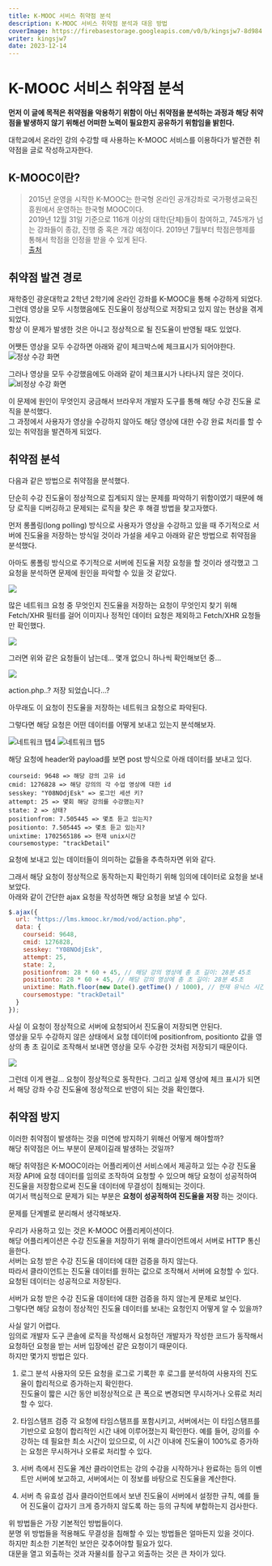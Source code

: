 ```yaml
---
title: K-MOOC 서비스 취약점 분석
description: K-MOOC 서비스 취약점 분석과 대응 방법
coverImage: https://firebasestorage.googleapis.com/v0/b/kingsjw7-8d984.appspot.com/o/tech%2FkmoocWeakPoint%2Fkmooc.png?alt=media&token=57dbe4c4-2613-42be-92f1-4f6ee86f441f
writer: kingsjw7
date: 2023-12-14
---
```


# K-MOOC 서비스 취약점 분석

**먼저 이 글에 목적은 취약점을 악용하기 위함이 아닌 취약점을 분석하는 과정과 해당 취약점을 발생하지 않기 위해선 어떠한 노력이 필요한지 공유하기 위함임을 밝힌다.**

대학교에서 온라인 강의 수강할 때 사용하는 K-MOOC 서비스를 이용하다가 발견한 취약점을 글로 작성하고자한다.

## K-MOOC이란?

> 2015년 운영을 시작한 K-MOOC는 한국형 온라인 공개강좌로 국가평생교육진흥원에서 운영하는 한국형 MOOC이다.  
> 2019년 12월 31일 기준으로 116개 이상의 대학(단체)들이 참여하고, 745개가 넘는 강좌들이 종강, 진행 중 혹은 개강 예정이다. 2019년 7월부터 학점은행제를 통해서 학점을 인정을 받을 수 있게 된다.  
> [출처](https://namu.wiki/w/K-MOOC#s-1)

## 취약점 발견 경로

재학중인 광운대학교 2학년 2학기에 온라인 강좌를 K-MOOC을 통해 수강하게 되었다.  
그런데 영상을 모두 시청했음에도 진도율이 정상적으로 저장되고 있지 않는 현상을 겪게 되었다.  
항상 이 문제가 발생한 것은 아니고 정상적으로 될 진도율이 반영될 때도 있었다.

어쨋든 영상을 모두 수강하면 아래와 같이 체크박스에 체크표시가 되어야한다.  
<img src="https://firebasestorage.googleapis.com/v0/b/kingsjw7-8d984.appspot.com/o/tech%2FkmoocWeakPoint%2F%E1%84%89%E1%85%B3%E1%84%8F%E1%85%B3%E1%84%85%E1%85%B5%E1%86%AB%E1%84%89%E1%85%A3%E1%86%BA%202023-12-14%20%E1%84%8B%E1%85%A9%E1%84%92%E1%85%AE%209.29.18.png?alt=media&token=a093452f-7154-4316-a855-8e74526d28a4" alt="정상 수강 화면">

그러나 영상을 모두 수강했음에도 아래와 같이 체크표시가 나타나지 않은 것이다.  
<img src="https://firebasestorage.googleapis.com/v0/b/kingsjw7-8d984.appspot.com/o/tech%2FkmoocWeakPoint%2F%E1%84%89%E1%85%B3%E1%84%8F%E1%85%B3%E1%84%85%E1%85%B5%E1%86%AB%E1%84%89%E1%85%A3%E1%86%BA%202023-12-14%20%E1%84%8B%E1%85%A9%E1%84%92%E1%85%AE%209.31.17.png?alt=media&token=2ac2ab1a-e08f-4b6e-a608-2702e6874c21" alt="비정상 수강 화면">

이 문제에 원인이 무엇인지 궁금해서 브라우저 개발자 도구를 통해 해당 수강 진도율 로직을 분석했다.  
그 과정에서 사용자가 영상을 수강하지 않아도 해당 영상에 대한 수강 완료 처리를 할 수 있는 취약점을 발견하게 되었다.

## 취약점 분석

다음과 같은 방법으로 취약점을 분석했다.

단순히 수강 진도율이 정상적으로 집계되지 않는 문제를 파악하기 위함이였기 때문에 해당 로직을 디버깅하고 문제되는 로직을 찾은 후 해결 방법을 찾고자했다.

먼저 롱폴링(long polling) 방식으로 사용자가 영상을 수강하고 있을 때 주기적으로 서버에 진도율을 저장하는 방식일 것이라 가설을 세우고 아래와 같은 방법으로 취약점을 분석했다.

아마도 롱폴링 방식으로 주기적으로 서버에 진도율 저장 요청을 할 것이라 생각했고 그 요청을 분석하면 문제에 원인을 파악할 수 있을 것 같았다.

<img src="https://firebasestorage.googleapis.com/v0/b/kingsjw7-8d984.appspot.com/o/tech%2FkmoocWeakPoint%2F%E1%84%89%E1%85%B3%E1%84%8F%E1%85%B3%E1%84%85%E1%85%B5%E1%86%AB%E1%84%89%E1%85%A3%E1%86%BA%202023-12-14%20%E1%84%8B%E1%85%A9%E1%84%92%E1%85%AE%209.53.00.png?alt=media&token=4dbfc513-e2cd-4b4e-ba31-d3b25fd3c656" art="네트워크 탭1">

많은 네트워크 요청 중 무엇인지 진도율을 저장하는 요청이 무엇인지 찾기 위해 Fetch/XHR 필터를 걸어 이미지나 정적인 데이터 요청은 제외하고 Fetch/XHR 요청들만 확인했다.

<img src="https://firebasestorage.googleapis.com/v0/b/kingsjw7-8d984.appspot.com/o/tech%2FkmoocWeakPoint%2F%E1%84%89%E1%85%B3%E1%84%8F%E1%85%B3%E1%84%85%E1%85%B5%E1%86%AB%E1%84%89%E1%85%A3%E1%86%BA%202023-12-14%20%E1%84%8B%E1%85%A9%E1%84%92%E1%85%AE%2011.31.10.png?alt=media&token=21f352bf-d9b5-4686-af1d-c27827ff3fc0" art="네트워크 탭2">

그러면 위와 같은 요청들이 남는데... 몇개 없으니 하나씩 확인해보던 중...

<img src="https://firebasestorage.googleapis.com/v0/b/kingsjw7-8d984.appspot.com/o/tech%2FkmoocWeakPoint%2F%E1%84%89%E1%85%B3%E1%84%8F%E1%85%B3%E1%84%85%E1%85%B5%E1%86%AB%E1%84%89%E1%85%A3%E1%86%BA%202023-12-14%20%E1%84%8B%E1%85%A9%E1%84%92%E1%85%AE%2011.34.32.png?alt=media&token=8b6988d6-a529-411b-887a-337c4579be11" art="네트워크 탭3">

action.php..? 저장 되었습니다...?

아무래도 이 요청이 진도율을 저장하는 네트워크 요청으로 파악된다.

그렇다면 해당 요청은 어떤 데이터를 어떻게 보내고 있는지 분석해보자.

<img src="https://firebasestorage.googleapis.com/v0/b/kingsjw7-8d984.appspot.com/o/tech%2FkmoocWeakPoint%2F%E1%84%89%E1%85%B3%E1%84%8F%E1%85%B3%E1%84%85%E1%85%B5%E1%86%AB%E1%84%89%E1%85%A3%E1%86%BA%202023-12-14%20%E1%84%8B%E1%85%A9%E1%84%92%E1%85%AE%2011.41.04.png?alt=media&token=a2ef419e-db28-4dee-852d-a3507865be4c" alt="네트워크 탭4">
<img src="https://firebasestorage.googleapis.com/v0/b/kingsjw7-8d984.appspot.com/o/tech%2FkmoocWeakPoint%2F%E1%84%89%E1%85%B3%E1%84%8F%E1%85%B3%E1%84%85%E1%85%B5%E1%86%AB%E1%84%89%E1%85%A3%E1%86%BA%202023-12-14%20%E1%84%8B%E1%85%A9%E1%84%92%E1%85%AE%2011.37.21.png?alt=media&token=a1af5d6b-24a3-48c6-8b7e-ec2dda9437ef" alt="네트워크 탭5">

해당 요청에 header와 payload를 보면 post 방식으로 아래 데이터를 보내고 있다.

```
courseid: 9648 => 해당 강의 고유 id
cmid: 1276828 => 해당 강의의 각 수업 영상에 대한 id
sesskey: "Y08NOdjEsk" => 로그인 세션 키?
attempt: 25 => 몇회 해당 강의를 수강했는지?
state: 2 => 상태?
positionfrom: 7.505445 => 몇초 듣고 있는지?
positionto: 7.505445 => 몇초 듣고 있는지?
unixtime: 1702565186 => 현재 unix시간
coursemostype: "trackDetail"
```

요청에 보내고 있는 데이터들이 의미하는 값들을 추측하자면 위와 같다.

그래서 해당 요청이 정상적으로 동작하는지 확인하기 위해 임의에 데이터로 요청을 보내보았다.  
아래와 같이 간단한 ajax 요청을 작성하면 해당 요청을 보낼 수 있다.

```js
$.ajax({
  url: "https://lms.kmooc.kr/mod/vod/action.php",
  data: {
    courseid: 9648,
    cmid: 1276828,
    sesskey: "Y08NOdjEsk",
    attempt: 25,
    state: 2,
    positionfrom: 28 * 60 + 45, // 해당 강의 영상에 총 초 길이: 28분 45초
    positionto: 28 * 60 + 45, // 해당 강의 영상에 총 초 길이: 28분 45초
    unixtime: Math.floor(new Date().getTime() / 1000), // 현재 유닉스 시간
    coursemostype: "trackDetail"
  }
});
```

사실 이 요청이 정상적으로 서버에 요청되어서 진도율이 저장되면 안된다.  
영상을 모두 수강하지 않은 상태에서 요청 데이터에 positionfrom, positionto 값을 영상의 총 초 길이로 조작해서 보내면 영상을 모두 수강한 것처럼 저장되기 때문이다.

<img src="https://firebasestorage.googleapis.com/v0/b/kingsjw7-8d984.appspot.com/o/tech%2FkmoocWeakPoint%2Fezgif-4-0038723fab.gif?alt=media&token=f4ae91db-5131-4853-85c3-4f14f54773ee" art="요청 결과">

그런데 이게 왠걸... 요청이 정상적으로 동작한다.
그리고 실제 영상에 체크 표시가 되면서 해당 강좌 수강 진도율에 정상적으로 반영이 되는 것을 확인했다.

## 취약점 방지

이러한 취약점이 발생하는 것을 미연에 방지하기 위해선 어떻게 해야할까?  
해당 취약점은 어느 부분이 문제이길래 발생하는 것일까?

해당 취약점은 K-MOOC이라는 어플리케이션 서비스에서 제공하고 있는 수강 진도율 저장 API에 요청 데이터를 임의로 조작하여 요청할 수 있으며 해당 요청이 성공적하여 진도율을 저장함으로써 진도율 데이터에 무결성이 침해되는 것이다.  
여기서 핵심적으로 문제가 되는 부분은 **요청이 성공적하여 진도율을 저장** 하는 것이다.

문제를 단계별로 분리해서 생각해보자.

우리가 사용하고 있는 것은 K-MOOC 어플리케이션이다.  
해당 어플리케이션은 수강 진도율을 저장하기 위해 클라이언트에서 서버로 HTTP 통신을한다.  
서버는 요청 받은 수강 진도율 데이터에 대한 검증을 하지 않는다.  
따라서 클라이언트는 진도율 데이터를 원하는 값으로 조작해서 서버에 요청할 수 있다.  
요청된 데이터는 성공적으로 저장된다.

서버가 요청 받은 수강 진도율 데이터에 대한 검증을 하지 않는게 문제로 보인다.  
그렇다면 해당 요청이 정상적인 진도율 데이터를 보내는 요청인지 어떻게 알 수 있을까?

사실 알기 어렵다.  
임의로 개발자 도구 콘솔에 로직을 작성해서 요청하던 개발자가 작성한 코드가 동작해서 요청하던 요청을 받는 서버 입장에선 같은 요청이기 때문이다.  
하지만 몇가지 방법은 있다.

1. 로그 분석
   사용자의 모든 요청을 로그로 기록한 후 로그를 분석하여 사용자의 진도율이 합리적으로 증가하는지 확인한다.  
   진도율이 짧은 시간 동안 비정상적으로 큰 폭으로 변경되면 무시하거나 오류로 처리할 수 있다.

2. 타임스탬프 검증
   각 요청에 타임스탬프를 포함시키고, 서버에서는 이 타임스탬프를 기반으로 요청이 합리적인 시간 내에 이루어졌는지 확인한다.
   예를 들어, 강의를 수강하는 데 필요한 최소 시간이 있으므로, 이 시간 이내에 진도율이 100%로 증가하는 요청은 무시하거나 오류로 처리할 수 있다.

3. 서버 측에서 진도율 계산
   클라이언트는 강의 수강을 시작하거나 완료하는 등의 이벤트만 서버에 보고하고, 서버에서는 이 정보를 바탕으로 진도율을 계산한다.

4. 서버 측 유효성 검사
   클라이언트에서 보낸 진도율이 서버에서 설정한 규칙, 예를 들어 진도율이 갑자기 크게 증가하지 않도록 하는 등의 규칙에 부합하는지 검사한다.

위 방법들은 가장 기본적인 방법들이다.  
분명 위 방법들을 적용해도 무결성을 침해할 수 있는 방법들은 얼마든지 있을 것이다.  
하지만 최소한 기본적인 보안은 갖추어야할 필요가 있다.  
대문을 열고 외출하는 것과 자물쇠를 잠구고 외출하는 것은 큰 차이가 있다.
